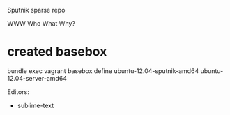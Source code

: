 Sputnik sparse repo

WWW
Who What Why?

# created basebox
bundle exec vagrant basebox define ubuntu-12.04-sputnik-amd64 ubuntu-12.04-server-amd64


Editors:

* sublime-text
